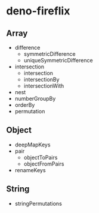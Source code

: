 # deno-fireflix

## Array

- difference
  - symmetricDifference
  - uniqueSymmetricDifference
- intersection
  - intersection
  - intersectionBy
  - intersectionWith
- nest
- numberGroupBy
- orderBy
- permutation

## Object

- deepMapKeys
- pair
  - objectToPairs
  - objectFromPairs
- renameKeys

## String

- stringPermutations
